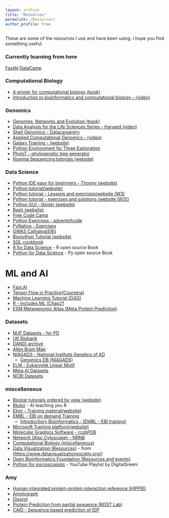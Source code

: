 ```yaml
---
layout: archive
title: "Resources"
permalink: /Resources/
author_profile: true
---
```

These are some of the resources I use and have been using. 
I hope you find something useful.

### Currently learning from here
[FastAI](https://github.com/simoneatt11/fastbook_SA)
[DataCamp](https://campus.datacamp.com/)

### Computational Biology 
- [A primer for computational biology (book)](<https://bio.libretexts.org/Bookshelves/Computational_Biology/Book%3A_A_Primer_for_Computational_Biology_(O'Neil)>)
- [Introduction to bioinformatics and computational biology - (video)](<https://liulab-dfci.github.io/bioinfo-combio/>)

### Genomics
- [Genomes, Networks and Evolution (book)](<https://bio.libretexts.org/Bookshelves/Computational_Biology/Book%3A_Computational_Biology_-_Genomes_Networks_and_Evolution_(Kellis_et_al.)>)
- [Data Analysis for the Life Sciences Series - Harvard (video)](https://rafalab.dfci.harvard.edu/pages/harvardx.html)
- [Shell Genomics - Datacarpentry](https://datacarpentry.org/shell-genomics/)
- [Applied Computational Genomics - (video)](<https://github.com/quinlan-lab/applied-computational-genomics>)
- [Galaxy Training - (website)](<https://training.galaxyproject.org/training-material/>)
- [Python Environment for Three Exploration](<http://etetoolkit.org/>)
- [PhyloT - phylogenetic tree generator](https://phylot.biobyte.de/)
- [Illumina Sequencing tutorials (website)](https://www.illumina.com/techniques/sequencing.html)

### Data Science
- [Python IDE easy for beginners - Thonny (website)](https://thonny.org/)
- [Python tutorial(website)](https://docs.python.org/3/tutorial/index.html)
- [Python tutorial - Lessons and exercises(website (W3)](<https://www.w3schools.com/python/default.asp>)
- [Python tutorial - exercises and solutions (website (W3))](<https://www.w3resource.com/python-exercises/>)
- [Python GUI - tkinter (website)](https://www.tutorialspoint.com/python/python_gui_programming.htm#)
- [Bash (website)](https://ss64.com/bash/)
- [Free Code Camp](https://www.freecodecamp.org/learn/)
- [Python Exercises - adventofcode](https://adventofcode.com/)
- [PyNative - Exercises](<https://pynative.com/python-exercises-with-solutions/>)
- [GWAS Cathalog(EBI)](https://www.ebi.ac.uk/gwas/home)
- [Biopython Tutorial (website)](http://biopython.org/DIST/docs/tutorial/Tutorial.html)
- [SQL cookbook](https://db2-sql-cookbook.org/)
- [R for Data Science](https://r4ds.hadley.nz/) - R open source Book
- [Python for Data Science](https://byuidatascience.github.io/python4ds/index.html) - Py open source Book

# ML and AI
- [Fast.AI](https://course.fast.ai/)
- [Tensor Flow in Practice(Coursera)](<https://www.coursera.org/professional-certificates/tensorflow-in-practice>)
- [Machine Learning Tutorial (G4G)](https://www.geeksforgeeks.org/machine-learning/?ref=shm)
- [R - includes ML (Chap21](https://www.bigbookofr.com/)
- [ESM Metagenomic Atlas (Meta Protein Prediction)](https://esmatlas.com/)

### Datasets
- [MJF Datasets - for PD](<https://www.michaeljfox.org/data-sets>)
- [UK Biobank](https://ams.ukbiobank.ac.uk/ams/researcher_home.jsp)
- [DANDI archive](https://dandiarchive.org/)
- [Allen Brain Map](<https://portal.brain-map.org/>)
- [NIAGADS - National Institute Genetics of AD](https://www.niagads.org/)
  - [Genomics DB (NIAGADS)](https://www.niagads.org/genomics/app)
- [ELM - Eukaryotik Linear Motif](http://elm.eu.org/index.html)
- [Meta AI Datasets](https://ai.meta.com/datasets/)
- [NCBI Datasets](https://www.ncbi.nlm.nih.gov/datasets/)

### miscellaneous
- [Biostar tutorials ordered by view (website)](https://www.biostars.org/t/tutorials/?order=views)
- [Rtutor](https://rtutor.ai/) - AI teaching you R
- [Elixir - Training material(website)](https://tess.elixir-europe.org/materials)
- [EMBL - EBI on demand Training](https://www.ebi.ac.uk/training/on-demand)
  - [Introductiory Bioinformatics - (EMBL - EBI training)](<https://www.ebi.ac.uk/training/online/courses/introductory-bioinformatics-pathway/#vf-tabs__section--contents>)
- [Microsoft Training platform(website)](<https://learn.microsoft.com/en-us/training/>)
- [Molecular Graphics Software - rcsbPDB](https://www.rcsb.org/docs/additional-resources/molecular-graphics-software)
- [Network (Also Cytoscape) - NRNB](https://nrnb.org/index.html)
- [Computational Biology (miscellaneous)](https://github.com/Developer-Y/cs-video-courses#computational-biology)
- [Data Visualization (Resources)](https://docs.google.com/spreadsheets/d/153VuijPzulo-chtHRqErqBnkHIo77ar0y0FSGYODzd0/edit?usp=sharing) - from (https://www.datavisualizationsociety.org/)
- [Open Bioinformatics Foundation (Resources and events)](https://www.open-bio.org/)
- [Python for microscopists](https://www.youtube.com/watch?v=X_pCiVQ4c4E&list=PLZsOBAyNTZwYHBIlu_PUO19M7aHMgwBJr) - YouTube Playlist by DigitalSreeni

### Amy 
- [Human integrated protein-protein interaction reference (HIPPIE)](http://cbdm-01.zdv.uni-mainz.de/~mschaefer/hippie/index.php)
- [Amylograph](https://www.amylograph.com/)
- [Disprot](https://www.disprot.org/)
- [Protein Prediction from partial sequence (ROST Lab)](https://predictprotein.org/)
- [CAID - Sequence based prediction of IDP](https://caid.idpcentral.org/submit)
